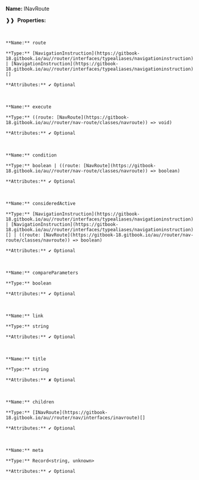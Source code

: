 **Name:** INavRoute

❱❱&nbsp;&nbsp;**Properties:**

&nbsp;&nbsp;&nbsp;&nbsp;&nbsp;
```
**Name:** route

**Type:** [NavigationInstruction](https://gitbook-18.gitbook.io/au//router/interfaces/typealiases/navigationinstruction) | [NavigationInstruction](https://gitbook-18.gitbook.io/au//router/interfaces/typealiases/navigationinstruction)[]

**Attributes:** ✔ Optional

```

&nbsp;&nbsp;&nbsp;&nbsp;&nbsp;
```
**Name:** execute

**Type:** ((route: [NavRoute](https://gitbook-18.gitbook.io/au//router/nav-route/classes/navroute)) => void)

**Attributes:** ✔ Optional

```

&nbsp;&nbsp;&nbsp;&nbsp;&nbsp;
```
**Name:** condition

**Type:** boolean | ((route: [NavRoute](https://gitbook-18.gitbook.io/au//router/nav-route/classes/navroute)) => boolean)

**Attributes:** ✔ Optional

```

&nbsp;&nbsp;&nbsp;&nbsp;&nbsp;
```
**Name:** consideredActive

**Type:** [NavigationInstruction](https://gitbook-18.gitbook.io/au//router/interfaces/typealiases/navigationinstruction) | [NavigationInstruction](https://gitbook-18.gitbook.io/au//router/interfaces/typealiases/navigationinstruction)[] | ((route: [NavRoute](https://gitbook-18.gitbook.io/au//router/nav-route/classes/navroute)) => boolean)

**Attributes:** ✔ Optional

```

&nbsp;&nbsp;&nbsp;&nbsp;&nbsp;
```
**Name:** compareParameters

**Type:** boolean

**Attributes:** ✔ Optional

```

&nbsp;&nbsp;&nbsp;&nbsp;&nbsp;
```
**Name:** link

**Type:** string

**Attributes:** ✔ Optional

```

&nbsp;&nbsp;&nbsp;&nbsp;&nbsp;
```
**Name:** title

**Type:** string

**Attributes:** ✘ Optional

```

&nbsp;&nbsp;&nbsp;&nbsp;&nbsp;
```
**Name:** children

**Type:** [INavRoute](https://gitbook-18.gitbook.io/au//router/nav/interfaces/inavroute)[]

**Attributes:** ✔ Optional

```

&nbsp;&nbsp;&nbsp;&nbsp;&nbsp;
```
**Name:** meta

**Type:** Record<string, unknown>

**Attributes:** ✔ Optional

```

